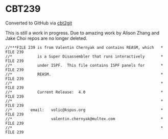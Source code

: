 # CBT239
Converted to GitHub via [cbt2git](https://github.com/wizardofzos/cbt2git)

This is still a work in progress. 
Due to amazing work by Alison Zhang and Jake Choi repos are no longer deleted.

```
//***FILE 239 is from Valentin Chernyak and contains REASM, which   *   FILE 239
//*           is a Super Disassembler that runs interactively       *   FILE 239
//*           under ISPF.  This file contains ISPF panels for       *   FILE 239
//*           REASM.                                                *   FILE 239
//*                                                                 *   FILE 239
//*           Current Release:  4.0                                 *   FILE 239
//*                                                                 *   FILE 239
//*        email:   volic@kspus.org                                 *   FILE 239
//*                 valentin.chernyak@multex.com                    *   FILE 239
//*                                                                 *   FILE 239
```
